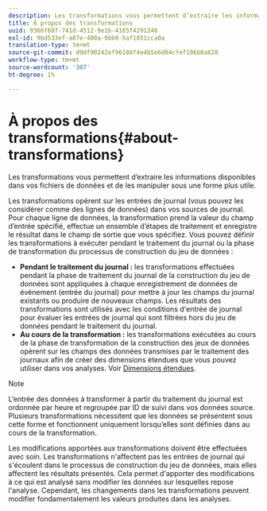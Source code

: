 ```yaml
---
description: Les transformations vous permettent d’extraire les informations disponibles dans vos fichiers de données et de les manipuler sous une forme plus utile.
title: À propos des transformations
uuid: 9366f607-741d-4512-9e1b-4165f4291246
exl-id: 9bd533ef-a87e-400a-9bb0-5af1851cca0a
translation-type: tm+mt
source-git-commit: d9df90242ef96188f4e4b5e6d04cfef196b0a628
workflow-type: tm+mt
source-wordcount: '307'
ht-degree: 1%

---
```


# À propos des transformations{#about-transformations}

Les transformations vous permettent d’extraire les informations disponibles dans vos fichiers de données et de les manipuler sous une forme plus utile.

Les transformations opèrent sur les entrées de journal (vous pouvez les considérer comme des lignes de données) dans vos sources de journal. Pour chaque ligne de données, la transformation prend la valeur du champ d’entrée spécifié, effectue un ensemble d’étapes de traitement et enregistre le résultat dans le champ de sortie que vous spécifiez. Vous pouvez définir les transformations à exécuter pendant le traitement du journal ou la phase de transformation du processus de construction du jeu de données :

* **Pendant le traitement du journal :** les transformations effectuées pendant la phase de traitement du journal de la construction du jeu de données sont appliquées à chaque enregistrement de données de événement (entrée du journal) pour mettre à jour les champs du journal existants ou produire de nouveaux champs. Les résultats des transformations sont utilisés avec les conditions d&#39;entrée de journal pour évaluer les entrées de journal qui sont filtrées hors du jeu de données pendant le traitement du journal.
* **Au cours de la transformation :** les transformations exécutées au cours de la phase de transformation de la construction des jeux de données opèrent sur les champs des données transmises par le traitement des journaux afin de créer des dimensions étendues que vous pouvez utiliser dans vos analyses. Voir [Dimensions étendues](../../../home/c-dataset-const-proc/c-ex-dim/c-abt-ex-dim.md).

>[!NOTE]
>
>L’entrée des données à transformer à partir du traitement du journal est ordonnée par heure et regroupée par ID de suivi dans vos données source. Plusieurs transformations nécessitent que les données se présentent sous cette forme et fonctionnent uniquement lorsqu’elles sont définies dans au cours de la transformation.

Les modifications apportées aux transformations doivent être effectuées avec soin. Les transformations n&#39;affectent pas les entrées de journal qui s&#39;écoulent dans le processus de construction du jeu de données, mais elles affectent les résultats présentés. Cela permet d&#39;apporter des modifications à ce qui est analysé sans modifier les données sur lesquelles repose l&#39;analyse. Cependant, les changements dans les transformations peuvent modifier fondamentalement les valeurs produites dans les analyses.
